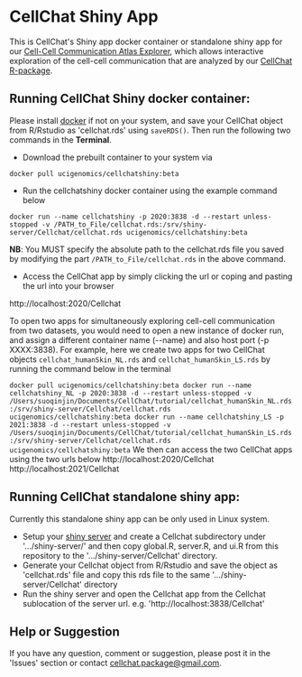 # CellChat Shiny App
This is CellChat's Shiny app docker container or standalone shiny app for our [Cell-Cell Communication Atlas Explorer](http://www.cellchat.org), which allows interactive exploration of the cell-cell communication that are analyzed by our [CellChat R-package](https://github.com/sqjin/CellChat).


## Running CellChat Shiny docker container:
Please install [docker](https://www.docker.com/) if not on your system, and save your CellChat object from R/Rstudio as 'cellchat.rds' using `saveRDS()`. Then run the following two commands in the **Terminal**. 

* Download the prebuilt container to your system via 

`docker pull ucigenomics/cellchatshiny:beta`

* Run the cellchatshiny docker container using the example command below

`docker run --name cellchatshiny -p 2020:3838 -d --restart unless-stopped -v /PATH_to_File/cellchat.rds:/srv/shiny-server/Cellchat/cellchat.rds ucigenomics/cellchatshiny:beta`

**NB**: You MUST specify the absolute path to the cellchat.rds file you saved by modifying the part `/PATH_to_File/cellchat.rds` in the above command.  

* Access the CellChat app by simply clicking the url or coping and pasting the url into your browser

http://localhost:2020/Cellchat


To open two apps for simultaneously exploring cell-cell communication from two datasets, you would need to open a new instance of docker run, and assign a different container name (--name) and also host port (-p XXXX:3838). For example, here we create two apps for two CellChat objects `cellchat_humanSkin_NL.rds` and `cellchat_humanSkin_LS.rds` by running the command below in the terminal

`
docker pull ucigenomics/cellchatshiny:beta
docker run --name cellchatshiny_NL -p 2020:3838 -d --restart unless-stopped -v /Users/suoqinjin/Documents/CellChat/tutorial/cellchat_humanSkin_NL.rds:/srv/shiny-server/Cellchat/cellchat.rds ucigenomics/cellchatshiny:beta
docker run --name cellchatshiny_LS -p 2021:3838 -d --restart unless-stopped -v /Users/suoqinjin/Documents/CellChat/tutorial/cellchat_humanSkin_LS.rds:/srv/shiny-server/Cellchat/cellchat.rds ucigenomics/cellchatshiny:beta
`
We then can access the two CellChat apps using the two urls below
http://localhost:2020/Cellchat
http://localhost:2021/Cellchat


## Running CellChat standalone shiny app:
Currently this standalone shiny app can be only used in Linux system. 

* Setup your [shiny server](https://rstudio.com/products/shiny/shiny-server/) and create a Cellchat subdirectory under '.../shiny-server/' and then copy global.R, server.R, and ui.R from this repository to the '.../shiny-server/Cellchat' directory. 
* Generate your Cellchat object from R/Rstudio and save the object as 'cellchat.rds' file and copy this rds file to the same '.../shiny-server/Cellchat' directory
* Run the shiny server and open the Cellchat app from the Cellchat sublocation of the server url. e.g. 'http://localhost:3838/Cellchat'


## Help or Suggestion
If you have any question, comment or suggestion, please post it in the 'Issues' section or contact cellchat.package@gmail.com.


